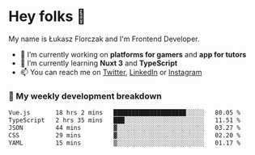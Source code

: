 # Hey folks 👋

My name is Łukasz Florczak and I'm Frontend Developer. 

- 🔭 I’m currently working on **platforms for gamers** and **app for tutors**
- 🌱 I’m currently learning **Nuxt 3** and **TypeScript**
- 📫 You can reach me on [Twitter](https://twitter.com/lukaszflorczak), [LinkedIn](https://pl.linkedin.com/in/lukasz-florczak) or [Instagram](https://instagram.com/lukaszflorczak)


### 🧮 My weekly development breakdown

<!--START_SECTION:waka-->

```txt
Vue.js       18 hrs 2 mins   ████████████████████░░░░░   80.05 %
TypeScript   2 hrs 35 mins   ███░░░░░░░░░░░░░░░░░░░░░░   11.51 %
JSON         44 mins         ▓░░░░░░░░░░░░░░░░░░░░░░░░   03.27 %
CSS          29 mins         ▓░░░░░░░░░░░░░░░░░░░░░░░░   02.20 %
YAML         15 mins         ▒░░░░░░░░░░░░░░░░░░░░░░░░   01.17 %
```

<!--END_SECTION:waka-->

<!--
**lukaszflorczak/lukaszflorczak** is a ✨ _special_ ✨ repository because its `README.md` (this file) appears on your GitHub profile.

Here are some ideas to get you started:

- 🔭 I’m currently working on ...
- 🌱 I’m currently learning ...
- 👯 I’m looking to collaborate on ...
- 🤔 I’m looking for help with ...
- 💬 Ask me about ...
- 📫 How to reach me: ...
- 😄 Pronouns: ...
- ⚡ Fun fact: ...
-->
